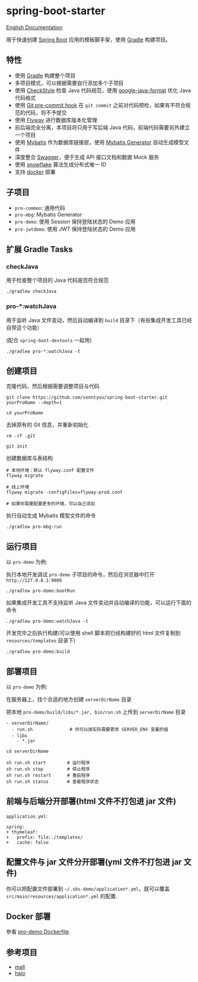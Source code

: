 # spring-boot-starter

[English Documentation](./README.en.md)

用于快速创建 [Spring Boot](https://spring.io/projects/spring-boot) 应用的模板脚手架，使用 [Gradle](https://gradle.org/) 构建项目。

## 特性

- 使用 [Gradle](https://gradle.org/) 构建整个项目
- 多项目模式，可以根据需要自行添加多个子项目
- 使用 [CheckStyle](https://checkstyle.org/) 检查 Java 代码规范，使用 [google-java-format](https://github.com/google/google-java-format) 优化 Java 代码格式
- 使用 [Git pre-commit hook](./config/hooks) 在 `git commit` 之前对代码预检，如果有不符合规范的代码，将不予提交
- 使用 [Flyway](https://flywaydb.org/) 进行数据库版本化管理
- 前后端完全分离，本项目将只用于写后端 Java 代码，前端代码需要另外建立一个项目
- 使用 [Mybatis](https://www.mybatis.org/) 作为数据库链接层，使用 [Mybatis Generator](http://www.mybatis.org/generator/) 自动生成模型文件
- 深度整合 [Swagger](https://swagger.io/)，便于生成 API 接口文档和数据 Mock 服务
- 使用 [snowflake](https://github.com/twitter-archive/snowflake) 算法生成分布式唯一 ID
- 支持 [docker](https://www.docker.com/) 部署

## 子项目

- `pro-common`: 通用代码
- `pro-mbg`: Mybatis Generator
- `pro-demo`: 使用 Session 保持登陆状态的 Demo 应用
- `pro-jwtdemo`: 使用 JWT 保持登陆状态的 Demo 应用

## 扩展 Gradle Tasks

### checkJava

用于检查整个项目的 Java 代码是否符合规范

```
./gradlew checkJava 
```

### pro-*:watchJava

用于监听 Java 文件变动，然后自动编译到 `build` 目录下（有些集成开发工具已经自带这个功能）

(配合 `spring-boot-devtools` 一起用)

```
./gradlew pro-*:watchJava -t
```

## 创建项目

克隆代码，然后根据需要调整项目与代码

```
git clone https://github.com/senntyou/spring-boot-starter.git yourProName --depth=1

cd yourProName
```

去掉原有的 Git 信息，并重新初始化

```
rm -rf .git

git init
```

创建数据库与表结构

```
# 本地环境：默认 flyway.conf 配置文件
flyway migrate

# 线上环境
flyway migrate -configFiles=flyway-prod.conf

# 如果你需要配置更多的环境，可以自己添加
```

执行自动生成 Mybatis 模型文件的命令

```
./gradlew pro-mbg:run
```

## 运行项目

以 `pro-demo` 为例:

执行本地开发调试 `pro-demo` 子项目的命令，然后在浏览器中打开 `http://127.0.0.1:9000`

```
./gradlew pro-demo:bootRun
```

如果集成开发工具不支持监听 Java 文件变动并自动编译的功能，可以运行下面的命令

```
./gradlew pro-demo:watchJava -t
```

开发完毕之后执行构建(可以使用 shell 脚本把已经构建好的 html 文件复制到 `resources/templates` 目录下)

```
./gradlew pro-demo:build
```

## 部署项目

以 `pro-demo` 为例:

在服务器上，找个合适的地方创建 `serverDirName` 目录

把本地 `pro-demo/build/libs/*.jar, bin/run.sh` 上传到 `serverDirName` 目录

```
- serverDirName/
  - run.sh              # 你可以按实际需要更改 SERVER_ENV 变量的值
  - libs　
    - *.jar
```

```
cd serverDirName

sh run.sh start        # 运行程序
sh run.sh stop         # 停止程序
sh run.sh restart      # 重启程序
sh run.sh status       # 查看程序状态
```

## 前端与后端分开部署(html 文件不打包进 jar 文件)

`application.yml`: 

```
spring:
+ thymeleaf:
+   prefix: file:./templates/
+   cache: false
```

## 配置文件与 jar 文件分开部署(yml 文件不打包进 jar 文件)

你可以把配置文件部署到 `~/.sbs-demo/application*.yml`，就可以覆盖 `src/main/resources/application*.yml` 的配置. 

## Docker 部署

参看 [pro-demo Dockerfile](./pro-demo/Dockerfile).

## 参考项目

- [mall](https://github.com/macrozheng/mall)
- [halo](https://github.com/halo-dev/halo)
